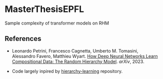 # MasterThesisEPFL
Sample complexity of transformer models on RHM


## References

- Leonardo Petrini, Francesco Cagnetta, Umberto M. Tomasini, Alessandro Favero, Matthieu Wyart. [How Deep Neural Networks Learn Compositional Data: The Random Hierarchy Model](https://arxiv.org/abs/2307.02129). *arXiv*, 2023.

- Code largely inpired by [hierarchy-learning](https://github.com/pcsl-epfl/hierarchy-learning) repository.

